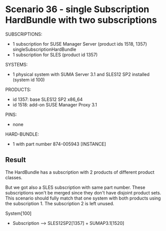 Scenario 36 - single Subscription HardBundle with two subscriptions
===================================================================

SUBSCRIPTIONS:
- 1 subscription for SUSE Manager Server (product ids 1518, 1357) singleSubscriptionHardBundle
- 1 subscription for SLES (product id 1357)

SYSTEMS:
- 1 physical system with SUMA Server 3.1 and SLES12 SP2 installed (system id 100)

PRODUCTS:
- id 1357: base SLES12 SP2 x86_64
- id 1518: add-on SUSE Manager Proxy 3.1

PINS:
- none

HARD-BUNDLE:
- 1 with part number 874-005943 [INSTANCE]

Result
------

The HardBundle has a subscription with 2 products of different product classes.

But we got also a SLES subscription with same part number. These subscriptions
won't be merged since they don't have disjoint product sets.
This scenario should fully match that one system with both products using the
subscription 1. The subscription 2 is left unused.

System[100]
 - Subscription --> SLES12SP2[1357] + SUMAP3.1[1520]


